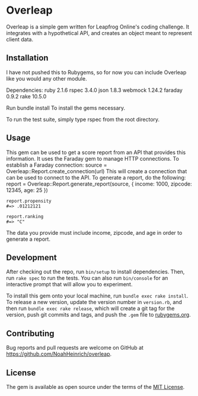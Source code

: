# Overleap

Overleap is a simple gem written for Leapfrog Online's coding challenge. It integrates with a hypothetical API, and creates an object meant to represent client data.

## Installation

I have not pushed this to Rubygems, so for now you can include Overleap like you would any other module.

Dependencies:
ruby 2.1.6
rspec 3.4.0
json 1.8.3
webmock 1.24.2
faraday 0.9.2
rake 10.5.0

Run
    bundle install
To install the gems necessary.

To run the test suite, simply type
    rspec
from the root directory.

## Usage

This gem can be used to get a score report from an API that provides this information. It uses the Faraday gem to manage HTTP connections. To establish a Faraday connection:
    source = Overleap::Report.create_connection(url)
This will create a connection that can be used to connect to the API. To generate a report, do the following:
    report = Overleap::Report.generate_report(source, { income: 1000, zipcode: 12345, age: 25 })

    report.propensity
    #=> .01212121

    report.ranking
    #=> "C"
The data you provide must include income, zipcode, and age in order to generate a report.

## Development

After checking out the repo, run `bin/setup` to install dependencies. Then, run `rake spec` to run the tests. You can also run `bin/console` for an interactive prompt that will allow you to experiment.

To install this gem onto your local machine, run `bundle exec rake install`. To release a new version, update the version number in `version.rb`, and then run `bundle exec rake release`, which will create a git tag for the version, push git commits and tags, and push the `.gem` file to [rubygems.org](https://rubygems.org).

## Contributing

Bug reports and pull requests are welcome on GitHub at https://github.com/NoahHeinrich/overleap.


## License

The gem is available as open source under the terms of the [MIT License](http://opensource.org/licenses/MIT).

